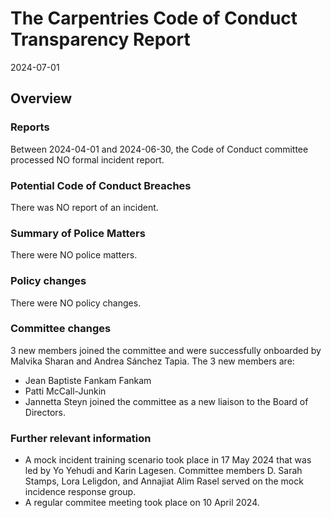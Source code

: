 # The Carpentries Code of Conduct Transparency Report

2024-07-01

## Overview

### Reports

Between 2024-04-01 and 2024-06-30, the Code of Conduct committee processed NO formal incident report. 

### Potential Code of Conduct Breaches

There was NO report of an incident.

### Summary of Police Matters

There were NO police matters.

### Policy changes

There were NO policy changes.  
 
### Committee changes

3 new members joined the committee and were successfully onboarded by Malvika Sharan and Andrea Sánchez Tapia. The 3 new members are:
* Jean Baptiste Fankam Fankam
* Patti McCall-Junkin
* Jannetta Steyn joined the committee as a new liaison to the Board of Directors.

### Further relevant information

* A mock incident training scenario took place in 17 May 2024 that was led by Yo Yehudi and Karin Lagesen.
  Committee members D. Sarah Stamps, Lora Leligdon, and Annajiat Alim Rasel served on the mock incidence response group.
* A regular commitee meeting took place on 10 April 2024. 

